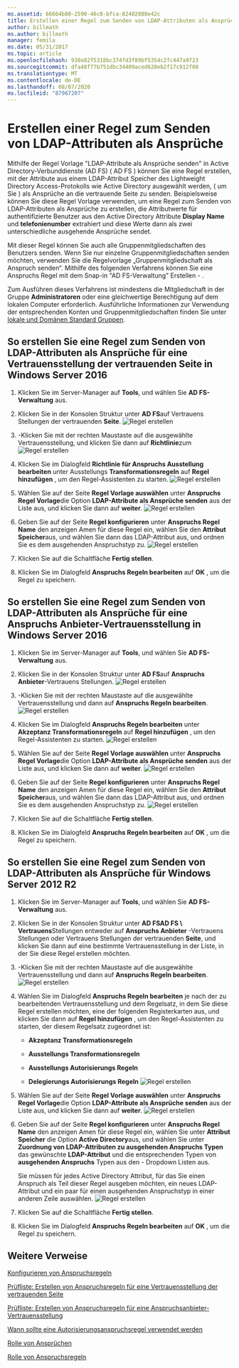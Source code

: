 ```yaml
---
ms.assetid: 66664b80-2590-46c0-bfca-82402088e42c
title: Erstellen einer Regel zum Senden von LDAP-Attributen als Ansprüche
author: billmath
ms.author: billmath
manager: femila
ms.date: 05/31/2017
ms.topic: article
ms.openlocfilehash: 938e82f5318bc374fd3f89bf5354c2fc447a9723
ms.sourcegitcommit: dfa48f77b751dbc34409aced628eb2f17c912f08
ms.translationtype: MT
ms.contentlocale: de-DE
ms.lasthandoff: 08/07/2020
ms.locfileid: "87967207"
---
```

# <a name="create-a-rule-to-send-ldap-attributes-as-claims"></a>Erstellen einer Regel zum Senden von LDAP-Attributen als Ansprüche


Mithilfe der Regel Vorlage "LDAP-Attribute als Ansprüche senden" in Active Directory-Verbunddienste (AD FS) \( AD FS \) können Sie eine Regel erstellen, mit der Attribute aus einem LDAP-Attribut Speicher des Lightweight Directory Access-Protokolls wie Active Directory ausgewählt werden, \( um Sie \) als Ansprüche an die vertrauende Seite zu senden. Beispielsweise können Sie diese Regel Vorlage verwenden, um eine Regel zum Senden von LDAP-Attributen als Ansprüche zu erstellen, die Attributwerte für authentifizierte Benutzer aus den Active Directory Attribute **Display Name** und **telefonienumber** extrahiert und diese Werte dann als zwei unterschiedliche ausgehende Ansprüche sendet.

Mit dieser Regel können Sie auch alle Gruppenmitgliedschaften des Benutzers senden. Wenn Sie nur einzelne Gruppenmitgliedschaften senden möchten, verwenden Sie die Regelvorlage „Gruppenmitgliedschaft als Anspruch senden“. Mithilfe des folgenden Verfahrens können Sie eine Anspruchs Regel mit dem Snap-in "AD FS-Verwaltung" Erstellen \- .

Zum Ausführen dieses Verfahrens ist mindestens die Mitgliedschaft in der Gruppe **Administratoren** oder eine gleichwertige Berechtigung auf dem lokalen Computer erforderlich.  Ausführliche Informationen zur Verwendung der entsprechenden Konten und Gruppenmitgliedschaften finden Sie unter [lokale und Domänen Standard Gruppen](https://go.microsoft.com/fwlink/?LinkId=83477).

## <a name="to-create-a-rule-to-send-ldap-attributes-as-claims-for-a-relying-party-trust-in-windows-server-2016"></a>So erstellen Sie eine Regel zum Senden von LDAP-Attributen als Ansprüche für eine Vertrauensstellung der vertrauenden Seite in Windows Server 2016

1.  Klicken Sie im Server-Manager auf **Tools**, und wählen Sie **AD FS-Verwaltung** aus.

2.  Klicken Sie in der Konsolen Struktur unter **AD FS**auf Vertrauens Stellungen der vertrauenden **Seite**.
![Regel erstellen](media/Create-a-Rule-to-Pass-Through-or-Filter-an-Incoming-Claim/claimrule9.PNG)

3.  \-Klicken Sie mit der rechten Maustaste auf die ausgewählte Vertrauensstellung, und klicken Sie dann auf **Richtlinie**zum
![Regel erstellen](media/Create-a-Rule-to-Pass-Through-or-Filter-an-Incoming-Claim/claimrule10.PNG)

4.  Klicken Sie im Dialogfeld **Richtlinie für Anspruchs Ausstellung bearbeiten** unter Ausstellungs **Transformationsregeln** auf **Regel hinzufügen** , um den Regel-Assistenten zu starten.
![Regel erstellen](media/Create-a-Rule-to-Pass-Through-or-Filter-an-Incoming-Claim/claimrule11.PNG)

5.  Wählen Sie auf der Seite **Regel Vorlage auswählen** unter **Anspruchs Regel Vorlage**die Option **LDAP-Attribute als Ansprüche senden** aus der Liste aus, und klicken Sie dann auf **weiter**.
![Regel erstellen](media/Create-a-Rule-to-Send-LDAP-Attributes-as-Claims/ldap1.PNG)

6.  Geben Sie auf der Seite **Regel konfigurieren** unter **Anspruchs Regel Name** den anzeigen Amen für diese Regel ein, wählen Sie den **Attribut Speicher**aus, und wählen Sie dann das LDAP-Attribut aus, und ordnen Sie es dem ausgehenden Anspruchstyp zu.
![Regel erstellen](media/Create-a-Rule-to-Send-LDAP-Attributes-as-Claims/ldap2.PNG)

7.  Klicken Sie auf die Schaltfläche **Fertig stellen**.

8.  Klicken Sie im Dialogfeld **Anspruchs Regeln bearbeiten** auf **OK** , um die Regel zu speichern.

## <a name="to-create-a-rule-to-send-ldap-attributes-as-claims-for-a-claims-provider-trust-in-windows-server-2016"></a>So erstellen Sie eine Regel zum Senden von LDAP-Attributen als Ansprüche für eine Anspruchs Anbieter-Vertrauensstellung in Windows Server 2016

1.  Klicken Sie im Server-Manager auf **Tools**, und wählen Sie **AD FS-Verwaltung** aus.

2.  Klicken Sie in der Konsolen Struktur unter **AD FS**auf **Anspruchs Anbieter**-Vertrauens Stellungen.
![Regel erstellen](media/Create-a-Rule-to-Pass-Through-or-Filter-an-Incoming-Claim/claimrule1.PNG)

3.  \-Klicken Sie mit der rechten Maustaste auf die ausgewählte Vertrauensstellung und dann auf **Anspruchs Regeln bearbeiten**.
![Regel erstellen](media/Create-a-Rule-to-Pass-Through-or-Filter-an-Incoming-Claim/claimrule2.PNG)

4.  Klicken Sie im Dialogfeld **Anspruchs Regeln bearbeiten** unter **Akzeptanz Transformationsregeln** auf **Regel hinzufügen** , um den Regel-Assistenten zu starten.
![Regel erstellen](media/Create-a-Rule-to-Pass-Through-or-Filter-an-Incoming-Claim/claimrule3.PNG)

5.  Wählen Sie auf der Seite **Regel Vorlage auswählen** unter **Anspruchs Regel Vorlage**die Option **LDAP-Attribute als Ansprüche senden** aus der Liste aus, und klicken Sie dann auf **weiter**.
![Regel erstellen](media/Create-a-Rule-to-Send-LDAP-Attributes-as-Claims/ldap1.PNG)

6.  Geben Sie auf der Seite **Regel konfigurieren** unter **Anspruchs Regel Name** den anzeigen Amen für diese Regel ein, wählen Sie den **Attribut Speicher**aus, und wählen Sie dann das LDAP-Attribut aus, und ordnen Sie es dem ausgehenden Anspruchstyp zu.
![Regel erstellen](media/Create-a-Rule-to-Send-LDAP-Attributes-as-Claims/ldap2.PNG)

7.  Klicken Sie auf die Schaltfläche **Fertig stellen**.

8.  Klicken Sie im Dialogfeld **Anspruchs Regeln bearbeiten** auf **OK** , um die Regel zu speichern.



## <a name="to-create-a-rule-to-send-ldap-attributes-as-claims-for-windows-server-2012-r2"></a>So erstellen Sie eine Regel zum Senden von LDAP-Attributen als Ansprüche für Windows Server 2012 R2

1.  Klicken Sie im Server-Manager auf **Tools**, und wählen Sie **AD FS-Verwaltung** aus.

2.  Klicken Sie in der Konsolen Struktur unter **AD FSAD FS \\ Vertrauens**Stellungen entweder auf **Anspruchs Anbieter** -Vertrauens Stellungen oder Vertrauens Stellungen der vertrauenden **Seite**, und klicken Sie dann auf eine bestimmte Vertrauensstellung in der Liste, in der Sie diese Regel erstellen möchten.

3.  \-Klicken Sie mit der rechten Maustaste auf die ausgewählte Vertrauensstellung und dann auf **Anspruchs Regeln bearbeiten**.
![Regel erstellen](media/Create-a-Rule-to-Pass-Through-or-Filter-an-Incoming-Claim/claimrule6.PNG)

4.  Wählen Sie im Dialogfeld **Anspruchs Regeln bearbeiten** je nach der zu bearbeitenden Vertrauensstellung und dem Regelsatz, in dem Sie diese Regel erstellen möchten, eine der folgenden Registerkarten aus, und klicken Sie dann auf **Regel hinzufügen** , um den Regel-Assistenten zu starten, der diesem Regelsatz zugeordnet ist:

    -   **Akzeptanz Transformationsregeln**

    -   **Ausstellungs Transformationsregeln**

    -   **Ausstellungs Autorisierungs Regeln**

    -   **Delegierungs Autorisierungs Regeln** 
 ![ Regel erstellen](media/Create-a-Rule-to-Permit-All-Users/permitall5.PNG)

5.  Wählen Sie auf der Seite **Regel Vorlage auswählen** unter **Anspruchs Regel Vorlage**die Option **LDAP-Attribute als Ansprüche senden** aus der Liste aus, und klicken Sie dann auf **weiter**.
![Regel erstellen](media/Create-a-Rule-to-Send-LDAP-Attributes-as-Claims/ldap3.PNG)

6.  Geben Sie auf der Seite **Regel konfigurieren** unter **Anspruchs Regel Name** den anzeigen Amen für diese Regel ein, wählen Sie unter **Attribut Speicher** die Option **Active Directory**aus, und wählen Sie unter **Zuordnung von LDAP-Attributen zu ausgehenden Anspruchs Typen** das gewünschte **LDAP-Attribut** und die entsprechenden Typen von **ausgehenden Anspruchs** Typen aus den \- Dropdown Listen aus.

    Sie müssen für jedes Active Directory Attribut, für das Sie einen Anspruch als Teil dieser Regel ausgeben möchten, ein neues LDAP-Attribut und ein paar für einen ausgehenden Anspruchstyp in einer anderen Zeile auswählen.
![Regel erstellen](media/Create-a-Rule-to-Send-LDAP-Attributes-as-Claims/ldap4.PNG)
7.  Klicken Sie auf die Schaltfläche **Fertig stellen**.

8.  Klicken Sie im Dialogfeld **Anspruchs Regeln bearbeiten** auf **OK** , um die Regel zu speichern.

## <a name="additional-references"></a>Weitere Verweise
[Konfigurieren von Anspruchsregeln](Configure-Claim-Rules.md)

[Prüfliste: Erstellen von Anspruchsregeln für eine Vertrauensstellung der vertrauenden Seite](/previous-versions/windows/it-pro/windows-server-2012-R2-and-2012/ee913578(v=ws.11))

[Prüfliste: Erstellen von Anspruchsregeln für eine Anspruchsanbieter-Vertrauensstellung](/previous-versions/windows/it-pro/windows-server-2012-R2-and-2012/ee913564(v=ws.11))

[Wann sollte eine Autorisierungsanspruchsregel verwendet werden](../../ad-fs/technical-reference/When-to-Use-an-Authorization-Claim-Rule.md)

[Rolle von Ansprüchen](../../ad-fs/technical-reference/The-Role-of-Claims.md)

[Rolle von Anspruchsregeln](../../ad-fs/technical-reference/The-Role-of-Claim-Rules.md)
